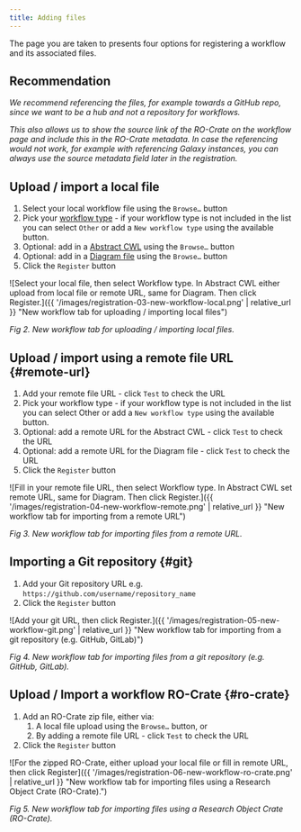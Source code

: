 ```yaml
---
title: Adding files
---
```


The page you are taken to presents four options for registering a workflow and its associated files. 


## Recommendation

*We recommend referencing the files, for example towards a GitHub repo, since we want to be a hub and not a repository for workflows.*

*This also allows us to show the source link of the RO-Crate on the workflow page and include this in the RO-Crate metadata. In case the referencing would not work, for example with referencing Galaxy instances, you can always use the source metadata field later in the registration.*



## Upload / import a local file



1. Select your local workflow file using the `Browse…` button
2. Pick your [workflow type](#bookmark=id.1re1cbc22qii) - if your workflow type is not included in the list you can select `Other` or add a `New workflow type` using the available button.
3. Optional: add in a [Abstract CWL](#bookmark=id.9p7blcbntfn5) using the `Browse…` button
4. Optional: add in a [Diagram file](#bookmark=id.9pqx9te71w4v) using the `Browse…` button
5. Click the `Register` button

![Select your local file, then select Workflow type. In Abstract CWL either upload from local file or remote URL, same for Diagram. Then click Register.]({{ '/images/registration-03-new-workflow-local.png' | relative_url }} "New workflow tab for uploading / importing local files")

_Fig 2. New workflow tab for uploading / importing local files._


## Upload / import using a remote file URL {#remote-url}



1. Add your remote file URL - click `Test` to check the URL
2. Pick your workflow type - if your workflow type is not included in the list you can select Other or add a `New workflow type` using the available button.
3. Optional: add a remote URL for the Abstract CWL  - click `Test` to check the URL
4. Optional: add a remote URL for the Diagram file  - click `Test` to check the URL
5. Click the `Register` button


![Fill in your remote file URL, then select Workflow type. In Abstract CWL set remote URL, same for Diagram. Then click Register.]({{ '/images/registration-04-new-workflow-remote.png' | relative_url }} "New workflow tab for importing from a remote URL")

_Fig 3. New workflow tab for importing files from a remote URL._


## Importing a Git repository {#git}



1. Add your Git repository URL  e.g. `https://github.com/username/repository_name`
2. Click the `Register` button


![Add your git URL, then click Register.]({{ '/images/registration-05-new-workflow-git.png' | relative_url }} "New workflow tab for importing from a git repository (e.g. GitHub, GitLab)")

_Fig 4. New workflow tab for importing files from a git repository (e.g. GitHub, GitLab)._


## Upload / Import a workflow RO-Crate {#ro-crate}

1. Add an RO-Crate zip file, either via:
    1. A local file upload using the `Browse…` button, or
    2. By adding a remote file URL - click `Test` to check the URL
2. Click the `Register` button


![For the zipped RO-Crate, either upload your local file or fill in remote URL, then click Register]({{ '/images/registration-06-new-workflow-ro-crate.png' | relative_url }} "New workflow tab for importing files using a Research Object Crate (RO-Crate).")

_Fig 5. New workflow tab for importing files using a Research Object Crate (RO-Crate)._